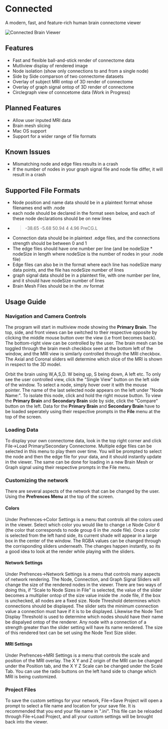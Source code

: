 # Connected
A modern, fast, and feature-rich human brain connectome viewer

![Connected Brain Viewer](https://github.com/Namr/Connected/tree/master/shaders/connected.png)

## Features
* Fast and flexible ball-and-stick render of connectome data
* Mutliview display of rendered image
* Node isolation (show only connections to and from a single node)
* Side by Side comparson of two connectome datasets
* Overlay of subject MRI ontop of 3D render of connectome
* Overlay of graph signal ontop of 3D render of connectome
* Circlegraph view of conncetome data (Work in Progress)

## Planned Features
* Allow user inputed MRI data
* Brain mesh slicing
* Mac OS support
* Support for a wider range of file formats

## Known Issues
* Mismatching node and edge files results in a crash
* If the number of nodes in your graph signal file and node file differ, it will result in a crash

## Supported File Formats
* Node position and name data should be in a plaintext format whose filenames end with .node
* each node should be declared in the format seen below, and each of these node declarations should be on new lines
* > -38.65	-5.68	50.94	4	4.96	PreCG.L
* Connection data should be in plaintext .edge files, and the connections strength should be between 0 and 1
* The edge files should have one number per line (and be nodeSize * nodeSize in length where nodeSize is the number of nodes in your .node file)
* Edge files can also be in the format where each line has nodeSize many data points, and the file has nodeSize number of lines
* graph signal data should be in a plaintext file, with one number per line, and it should have nodeSize number of lines
* Brain Mesh Files should be in the .nv format

## Usage Guide
### Navigation and Camera Controls
The program will start in multiview mode showing the **Primary Brain**. The top, side, and front views can be switched to their 
respective opposite by clicking the middle mouse button over the view (i.e front becomes back). The bottom-right view can be controlled by the user. The brain mesh can be toggled through the brain mesh checkbox seen at the bottom left of the window, and the MRI view is similarly controlled through the MRI checkbox. The Axial and Coronal sliders will determine which slice of the MRI is shown
in respect to the 3D model.

Orbit the brain using W,A,S,D. W being up, S being down, A left etc. To only see the user controlled view, click the "Single View" 
button on the left side of the window. To select a node, simply hover over it with the mouse pointer. The name of the last selected 
node appears on the left under "Node Name:". To isolate this node, click and hold the right mouse button. To view the **Primary Brain** 
and **Secondary Brain** side by side, click the "Compare" button on the left. Data for the **Primary Brain** and **Secondary Brain** have to be loaded seperately using their respective prompts in the **File** menu at the top of the screen.

### Loading Data
To display your own connectome data, look in the top right corner and click File->Load Primary/Secondary Connectome. Multiple edge files can be selected in this menu to play them over time.
You will be prompted to select the node and then the edge file for your data, and it should instantly update in the viewer. The same can be done for loading in a new Brain Mesh or Graph signal using their respective prompts in the File menu.

### Customizing the network
There are several aspects of the network that can be changed by the user. Using the **Prefrences Menu** at the top of the screen.
#### Colors
Under Prefrences->Color Settings is a menu that controls all the colors used in the viewer. Select which color you would like to change i.e Node Color 6 (the color that corresponds to node group 6 in the .node file). Once a color is selected from the left hand side, its current shade will appear in a large box in the center of the window. The RGBA values can be changed through the corrisponding sliders underneath. The changes happen instantly, so its a good idea to look at the render while playing with the sliders.
#### Network Settings
Under Prefrences->Network Settings is a menu that controls many aspects of network rendering. The Node, Connection, and Graph Signal Sliders will change the size of the rendered nodes in the viewer. There are two ways of doing this, if "Scale to Node Sizes in File" is selected, the value of the slider becomes a multiplier ontop of the size value inside the .node file, if the box is unchecked, all nodes are a fixed size. Node Threshold determines which connections should be displayed. The slider sets the minimum connection value a connection must have if it is to be displayed. Likewise the Node Text Display Threshold is used to determine which nodes should have their name be dispalyed ontop of the renderer. Any node with a connection of a strength greater than the slider setting will have its name rendered. The size of this rendered text can be set using the Node Text Size slider.
#### MRI Settings
Under Prefrences->MRI Settings is a menu that controls the scale and position of the MRI overlay. The X Y and Z origin of the MRI can be changed under the Position tab, and the X Y Z Scale can be changed under the Scale Tab. You can use the radio buttons on the left hand side to change which MRI is being customized.

### Project Files
To save the custom settings for your network, File->Save Project will open a prompt to select a file name and location for your save file. It is recommended that you end your file name in ".ini". This file can be reloaded through File->Load Project, and all your custom settings will be brought back into the viewer.
